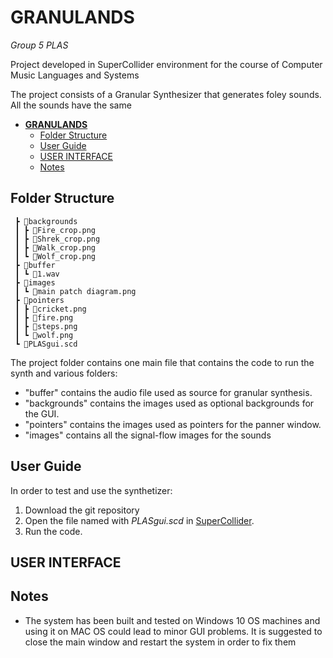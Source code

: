 # **GRANULANDS**

 <em>Group 5 PLAS</em>

Project developed in SuperCollider environment for the course of Computer Music Languages and Systems 

The project consists of a Granular Synthesizer that generates foley sounds.
All the sounds have the same 

- [**GRANULANDS**](#granulands)
  - [Folder Structure](#folder-structure)
  - [User Guide](#user-guide)
  - [USER INTERFACE](#user-interface)
  - [Notes](#notes)


## Folder Structure
```
 ┣ 📂backgrounds
 ┃ ┣ 📜Fire_crop.png
 ┃ ┣ 📜Shrek_crop.png
 ┃ ┣ 📜Walk_crop.png
 ┃ ┗ 📜Wolf_crop.png
 ┣ 📂buffer
 ┃ ┗ 📜1.wav
 ┣ 📂images
 ┃ ┗ 📜main patch diagram.png
 ┣ 📂pointers
 ┃ ┣ 📜cricket.png
 ┃ ┣ 📜fire.png
 ┃ ┣ 📜steps.png
 ┃ ┗ 📜wolf.png
 ┗ 📜PLASgui.scd
```
The project folder contains one main file that contains the code to run the synth and various folders:
* "buffer" contains the audio file used as source for granular synthesis. 
* "backgrounds" contains the images used as optional backgrounds for the GUI.
* "pointers" contains the images used as pointers for the panner window.
* "images" contains all the signal-flow images for the sounds 

## User Guide

In order to test and use the synthetizer: 
1. Download the git repository
2. Open the file named with <em>PLASgui.scd</em> in [SuperCollider](https://supercollider.github.io/).
3. Run the code.



## USER INTERFACE


## Notes

* The system has been built and tested on Windows 10 OS machines and using it on MAC OS could lead to minor GUI problems. It is suggested to close the main window and restart the system in order to fix them

